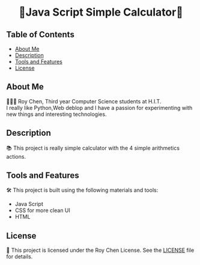 <div align="center">
  <h1>🌟Java Script Simple Calculator🌟<br/> </h1>
</div>

## Table of Contents
- [About Me](#About-Me)
- [Description](#description)
- [Tools and Features](#tools-and-features)
- [License](#license)

## About Me
👨🏽‍💻 Roy Chen,
Third year Computer Science students at H.I.T.<br>
I really like Python,Web deblop and I have a passion for experimenting with new things and interesting technologies.


## Description
📚 This project is really simple calculator with the 4 simple arithmetics actions.

## Tools and Features
🛠️ This project is built using the following materials and tools:
- Java Script
- CSS for more clean UI
- HTML


## License
📝 This project is licensed under the Roy Chen License. See the [LICENSE](LICENSE) file for details.

